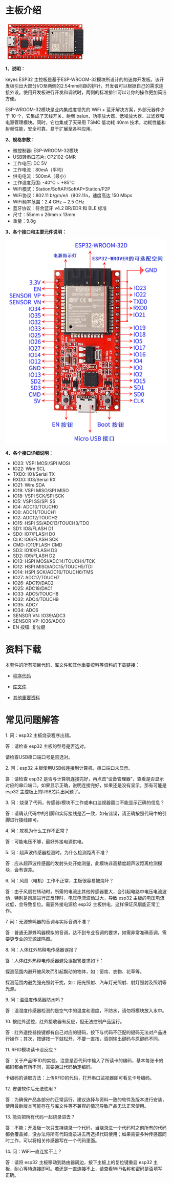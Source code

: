 # 主板介绍

![](./media/074ca02db99706884ece5ca5c9adece4.png)

**1、说明：**

keyes ESP32 主控板是基于ESP-WROOM-32模块所设计的的迷你开发板。该开发板引出大部分I/O至两侧的2.54mm间距的排针，开发者可以根据自己的需求连接外设。使用开发板进行开发和调试时，两侧的标准排针可以让你的操作更加简洁方便。

ESP-WROOM-32模块是业内集成度领先的 WiFi + 蓝牙解决方案，外部元器件少于 10 个，它集成了天线开关、射频 balun、功率放大器、低噪放大器、过滤器和电源管理模块。同时，它也集成了天采用 TSMC 低功耗 40nm 技术，功耗性能和射频性能，安全可靠，易于扩展至各种应用。

**2、规格参数：**

- 微控制器: ESP-WROOM-32模块
- USB转串口芯片: CP2102-GMR
- 工作电压:	DC 5V
- 工作电流：80mA（平均）
- 供电电流：500mA（最小）
- 工作温度范围: -40°C ~ +85°C 
- WiFi模式：Station/SoftAP/SoftAP+Station/P2P
- WiFi协议：802.11 b/g/n/e/i（802.11n，速度高达 150 Mbps
- WiFi频率范围：2.4 GHz ~ 2.5 GHz
- 蓝牙协议：符合蓝牙 v4.2 BR/EDR 和 BLE 标准
- 尺寸：55mm x 26mm x 13mm
- 重量：9.8g

**3、各个接口和主要元件说明：**

![](./media/ec36a4b63483949c59cd8a3a30ee0cdd.png)

**4、各个接口详细说明：**

- IO23: VSPI MOSI/SPI MOSI
- IO22: Wire SCL
- TXD0: IO1/Serial TX
- RXD0: IO3/Serial RX
- IO21: Wire SDA
- IO19: VSPI MISO/SPI MISO
- IO18: VSPI SCK/SPI SCK
- IO5: VSPI SS/SPI SS
- IO4: ADC10/TOUCH0
- IO0: ADC11/TOUCH1
- IO2: ADC12/TOUCH2
- IO15: HSPI SS/ADC13/TOUCH3/TDO
- SD1: IO8/FLASH D1
- SD0: IO7/FLASH D0
- CLK: IO6/FLASH SCK
- CMD: IO11/FLASH CMD
- SD3: IO10/FLASH D3
- SD2: IO9/FLASH D2
- IO13: HSPI MOSI/ADC14/TOUCH4/TCK
- IO12: HSPI MISO/ADC15/TOUCH5/TDI
- IO14: HSPI SCK/ADC16/TOUCH6/TMS
- IO27: ADC17/TOUCH7
- IO26: ADC19/DAC2
- IO25: ADC18/DAC1
- IO33: ADC5/TOUCH8
- IO32: ADC4/TOUCH9
- IO35: ADC7
- IO34: ADC6
- SENSOR VN: IO39/ADC3
- SENSOR VP: IO36/ADC0
- EN 按钮: 复位键

# 资料下载

本套件的所有项目代码、库文件和其他重要资料等资料的下载链接：

- [程序代码](程序代码.zip)

- [库文件](库文件.zip)

- [其他重要资料](其他重要资料.zip)



# 常见问题解答

1\. 问：esp32 主板烧录程序出错。

答：请检查 esp32 主板的型号是否选对。

请检查USB串口端口号是否选对。

2\. 问：esp32 主板使用USB线连接到计算机，串口端口未显示。

答：请检查 esp32 是否与计算机连接完好，再点击“设备管理器”，查看是否显示对应的串口端口。如果显示正确，说明连接完好，如果还是没有显示，那有可能是 esp32 主控板上的USB芯片出问题了。

3\. 问：烧录了代码，传感器/模块不工作或串口监视器窗口不能显示正确的信息？

答：请确认代码中的引脚和实际接线是否一致，如有错误，请正确按照代码中的引脚进行接线即可。

4\. 问：舵机为什么工作不正常？

答：可能电压不够，最好外接电源供电。

5\. 问：超声波传感器检测时，为什么检测距离不准？

答：应从超声波传感器的发射头处开始测量，此模块非高精度超声波距离检测模块，会有误差。

6\. 问：风扇（电机）工作不正常，主板很容易被烧坏？

答：由于风扇在转动时，所需的电流比其他传感器要大，会引起电路中电压电流波动，特别是风扇进行正反转时，电压电流波动过大，导致 esp32 主板的电压电流过低，会导致复位。需要外接电源给 esp32 主板供电，这样保证风扇能正常工作。

7\. 问：无源蜂鸣器的音调与实际音调不准？

答：普通无源蜂鸣器模拟的音调，达不到专业音调的要求，如需非常准确音调，需要更专业的无源蜂鸣器。

8\. 问：人体红外热释电传感器误报？

答：人体红外热释电传感器避免误报警要求如下：

探测范围内避开被风吹而引起飘动的物体，如：窗帘、衣物、花草等。

探测范围内避免强光照射干扰，如：阳光照射、汽车灯光照射、射灯照射及照明等光源。

9\. 问：温湿度传感器防水吗？

答：温湿度传感器检测的是空气中的温度和湿度，不防水，请勿将模块放入水中。

10\. 按红外遥控，红外接收器有反应，但无法控制产品运行。

答：红外遥控器按键都有自己对应的键码，按下与代码不匹配的键码无法对产品进行操作；其次，按键按一下就松开，不要一直按，否则输出键码与原键码不同。

11\. RFID模块读卡没反应？

答：关于产品RFID的实验，注意是否代码中输入了所读卡的编码，基本每张卡的编码都会有所不同，需要通过代码确定编码。

卡编码的读取方法：上传RFID的代码，打开串口监视器即可看见卡号编码。

12\. 安装软件后无法使用？

答：为确保产品各部分的正常运行，建议选择与资料一致的软件及版本进行安装，使用最新版本可能存在与库文件等不兼容的情况导致产品无法正常使用。

13\. 能否把所有代码一起烧录进去？

答：不能；开发板一次只支持烧录一个代码，当烧录进一个代码时之前所有的代码都会覆盖掉，没办法将所有代码烧录进去再选择代码使用；如果需要多种传感器同时工作，可以将相关传感器写在一个代码里面。

14\. 问：WiFi一直连接不上？

答：请将 esp32 主板移动到路由器周边，按下主板上的复位键重启 esp32 主板，耐心等待连接即可。若还是一直连接不上，请查看WiFi名称和密码是否填写正确。




